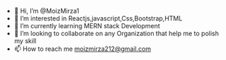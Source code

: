 - 👋 Hi, I’m @MoizMirza1
- 👀 I’m interested in Reactjs,javascript,Css,Bootstrap,HTML
- 🌱 I’m currently learning MERN stack Development
- 💞️ I’m looking to collaborate on any Organization that help me to polish my skill
- 📫 How to reach me moizmirza212@gmail.com

<!---
MoizMirza1/MoizMirza1 is a ✨ special ✨ repository because its `README.md` (this file) appears on your GitHub profile.
You can click the Preview link to take a look at your changes.
--->
